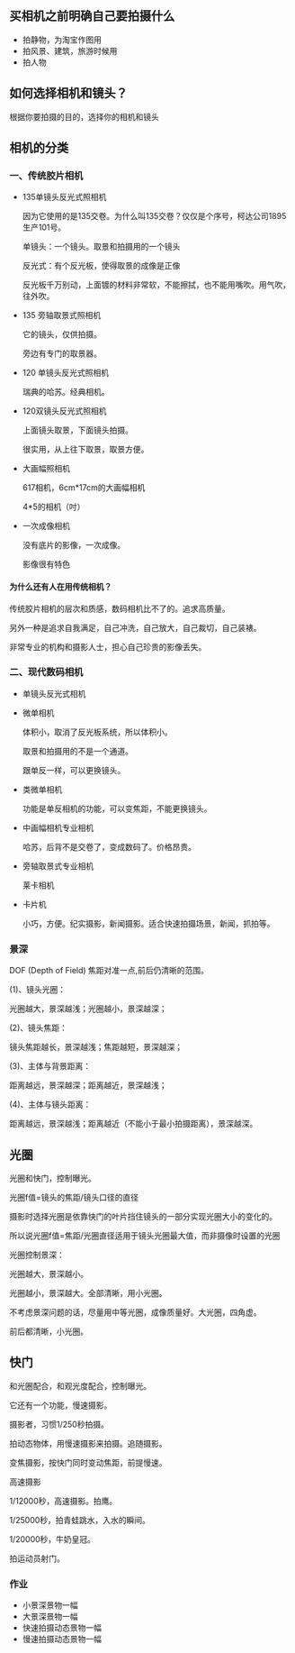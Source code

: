 ## 买相机之前明确自己要拍摄什么

* 拍静物，为淘宝作图用
* 拍风景、建筑，旅游时候用
* 拍人物



## 如何选择相机和镜头？

根据你要拍摄的目的，选择你的相机和镜头



## 相机的分类

### 一、传统胶片相机

* 135单镜头反光式照相机

  因为它使用的是135交卷。为什么叫135交卷？仅仅是个序号，柯达公司1895生产101号。

  单镜头：一个镜头。取景和拍摄用的一个镜头

  反光式：有个反光板，使得取景的成像是正像

  反光板千万别动，上面镀的材料非常软，不能擦拭，也不能用嘴吹。用气吹，往外吹。

* 135 旁轴取景式照相机

  它的镜头，仅供拍摄。

  旁边有专门的取景器。

* 120 单镜头反光式照相机

  瑞典的哈苏。经典相机。

* 120双镜头反光式照相机

  上面镜头取景，下面镜头拍摄。

  很实用，从上往下取景，取景方便。

* 大画幅照相机

  617相机，6cm*17cm的大画幅相机

  4*5的相机（吋）

* 一次成像相机

  没有底片的影像，一次成像。

  影像很有特色



#### 为什么还有人在用传统相机？

传统胶片相机的层次和质感，数码相机比不了的。追求高质量。

另外一种是追求自我满足，自己冲洗，自己放大，自己裁切，自己装裱。

非常专业的机构和摄影人士，担心自己珍贵的影像丢失。



### 二、现代数码相机

* 单镜头反光式相机

* 微单相机

  体积小，取消了反光板系统，所以体积小。

  取景和拍摄用的不是一个通道。

  跟单反一样，可以更换镜头。

* 类微单相机

  功能是单反相机的功能，可以变焦距，不能更换镜头。

* 中画幅相机专业相机

  哈苏，后背不是交卷了，变成数码了。价格昂贵。

* 旁轴取景式专业相机

  莱卡相机

* 卡片机

  小巧，方便。纪实摄影，新闻摄影。适合快速拍摄场景，新闻，抓拍等。



### 景深

DOF (Depth of Field)  焦距对准一点,前后仍清晰的范围。



(1)、镜头光圈：

光圈越大，景深越浅；光圈越小，景深越深；

(2)、镜头焦距：

镜头焦距越长，景深越浅；焦距越短，景深越深；

(3)、主体与背景距离：

距离越远，景深越深；距离越近，景深越浅；

(4)、主体与镜头距离：

距离越远，景深越浅；距离越近（不能小于最小拍摄距离），景深越深。



## 光圈

光圈和快门，控制曝光。



光圈f值=镜头的焦距/镜头口径的直径



摄影时选择光圈是依靠快门的叶片挡住镜头的一部分实现光圈大小的变化的。

所以说光圈f值=焦距/光圈直径适用于镜头光圈最大值，而非摄像时设置的光圈



光圈控制景深：

光圈越大，景深越小。

光圈越小，景深越大。全部清晰，用小光圈。

不考虑景深问题的话，尽量用中等光圈，成像质量好。大光圈，四角虚。



前后都清晰，小光圈。



## 快门

和光圈配合，和观光度配合，控制曝光。

它还有一个功能，慢速摄影。

摄影者，习惯1/250秒拍摄。

拍动态物体，用慢速摄影来拍摄。追随摄影。

变焦摄影，按快门同时变动焦距，前提慢速。



高速摄影

1/12000秒，高速摄影。拍鹰。

1/25000秒，拍青蛙跳水，入水的瞬间。

1/20000秒，牛奶皇冠。

拍运动员射门。





### 作业

* 小景深景物一幅
* 大景深景物一幅
* 快速拍摄动态景物一幅
* 慢速拍摄动态景物一幅







